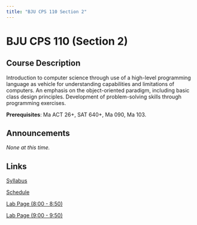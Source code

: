 ```yaml
---
title: "BJU CPS 110 Section 2"
---
```


# BJU CPS 110 (Section 2)

## Course Description

Introduction to computer science through use of a high-level programming language as vehicle for understanding capabilities and limitations of computers. An emphasis on the object-oriented paradigm, including basic class design principles. Development of problem-solving skills through programming exercises.

**Prerequisites**: Ma ACT 26+, SAT 640+, Ma 090, Ma 103.

## Announcements

_None at this time._

## Links

[Syllabus](/classes/cps110/syllabus)

[Schedule](/classes/cps110/schedule)

[Lab Page (8:00 - 8:50)](/labs/cps110-1/)

[Lab Page (9:00 - 9:50)](/labs/cps110-2/)